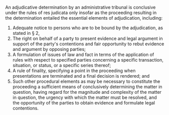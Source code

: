 An adjudicative determination by an administrative tribunal is conclusive under the rules of res judicata only insofar as the proceeding resulting in the determination entailed the essential elements of adjudication, including: 
1.  Adequate notice to persons who are to be bound by the adjudication, as stated in § 2, 
2.  The right on behalf of a party to present evidence and legal argument in support of the party's contentions and fair opportunity to rebut evidence and argument by opposing parties; 
3.  A formulation of issues of law and fact in terms of the application of rules with respect to specified parties concerning a specific transaction, situation, or status, or a specific series thereof; 
4.  A rule of finality, specifying a point in the proceeding when presentations are terminated and a final decision is rendered; and 
5.  Such other procedural elements as may be necessary to constitute the proceeding a sufficient means of conclusively determining the matter in question, having regard for the magnitude and complexity of the matter in question, the urgency with which the matter must be resolved, and the opportunity of the parties to obtain evidence and formulate legal contentions.